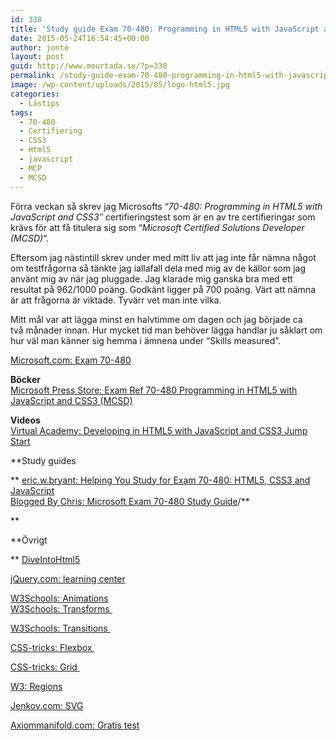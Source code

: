 ```yaml
---
id: 338
title: 'Study guide Exam 70-480: Programming in HTML5 with JavaScript and CSS3'
date: 2015-05-24T16:54:45+00:00
author: jonte
layout: post
guid: http://www.mourtada.se/?p=338
permalink: /study-guide-exam-70-480-programming-in-html5-with-javascript-and-css3/
image: /wp-content/uploads/2015/05/logo-html5.jpg
categories:
  - Lästips
tags:
  - 70-480
  - Certifiering
  - CSS3
  - Html5
  - javascript
  - MCP
  - MCSD
---
```

Förra veckan så skrev jag Microsofts &#8220;_70-480: Programming in HTML5 with JavaScript and CSS3&#8243;_ certifieringstest som är en av tre certifieringar som krävs för att få titulera sig som &#8220;_Microsoft Certified Solutions Developer (MCSD)_&#8220;.

Eftersom jag nästintill skrev under med mitt liv att jag inte får nämna något om testfrågorna så tänkte jag iallafall dela med mig av de källor som jag använt mig av när jag pluggade. Jag klarade mig ganska bra med ett resultat på 962/1000 poäng. Godkänt ligger på 700 poäng. Värt att nämna är att frågorna är viktade. Tyvärr vet man inte vilka.

Mitt mål var att lägga minst en halvtimme om dagen och jag började ca två månader innan. Hur mycket tid man behöver lägga handlar ju såklart om hur väl man känner sig hemma i ämnena under &#8220;Skills measured&#8221;.

<a href="https://www.microsoft.com/learning/en-sg/exam-70-480.aspx" target="_blank">Microsoft.com: Exam 70-480</a>

**Böcker**<a href="https://www.microsoftpressstore.com/store/exam-ref-70-480-programming-in-html5-with-javascript-9780735676633" target="_blank"><br /> Microsoft Press Store: Exam Ref 70-480 Programming in HTML5 with JavaScript and CSS3 (MCSD)</a>

**Videos**<a href="http://www.microsoftvirtualacademy.com/training-courses/learn-html5-with-javascript-css3-jumpstart-training" target="_blank"><br /> Virtual Academy: Developing in HTML5 with JavaScript and CSS3 Jump Start</a>

**Study guides
  
** <a href="https://ericwbryant.wordpress.com/2013/09/27/helping-you-study-for-exam-70-480-html5-css3-and-javascript/" target="_blank">eric.w.bryant: Helping You Study for Exam 70-480: HTML5, CSS3 and JavaScript<br /> </a><a href="http://www.bloggedbychris.com/2012/09/19/microsoft-exam-70-480-study-guide" target="_blank">Blogged By Chris: Microsoft Exam 70-480 Study Guide</a>/**
  
** 

**Övrigt
  
** <a href="http://diveintohtml5.info/index.html" target="_blank">DiveIntoHtml5</a>
  
<a href="http://learn.jquery.com/" target="_blank">jQuery.com: learning center</a>
  
<a href="http://www.w3schools.com/css/css3_animations.asp" target="_blank">W3Schools: Animations<br /> </a><a href="http://www.w3schools.com/css/css3_2dtransforms.asp" target="_blank">W3Schools: Transforms </a>
  
<a href="http://www.w3schools.com/css/css3_transitions.asp" target="_blank">W3Schools: Transitions </a>
  
<a href="https://css-tricks.com/snippets/css/a-guide-to-flexbox/" target="_blank">CSS-tricks: Flexbox </a>
  
<a href="https://css-tricks.com/snippets/css/complete-guide-grid/" target="_blank">CSS-tricks: Grid </a>
  
<a href="http://dev.w3.org/csswg/css-regions/" target="_blank">W3: Regions</a>
  
<a href="http://tutorials.jenkov.com/svg/index.html" target="_blank">Jenkov.com: SVG</a>
  
<a href="http://axiommanifold.com" target="_blank">Axiommanifold.com: Gratis test</a>